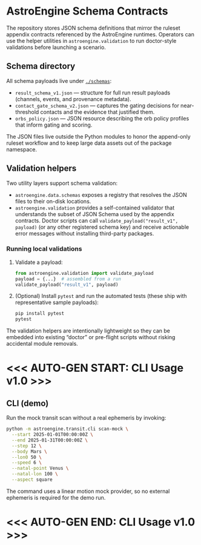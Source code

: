 # AstroEngine Schema Contracts

The repository stores JSON schema definitions that mirror the
ruleset appendix contracts referenced by the AstroEngine
runtimes.  Operators can use the helper utilities in
`astroengine.validation` to run doctor-style validations before
launching a scenario.

## Schema directory

All schema payloads live under [`./schemas`](./schemas):

- `result_schema_v1.json` — structure for full run result
  payloads (channels, events, and provenance metadata).
- `contact_gate_schema_v2.json` — captures the gating decisions
  for near-threshold contacts and the evidence that justified
  them.
- `orbs_policy.json` — JSON resource describing the orb policy
  profiles that inform gating and scoring.

The JSON files live outside the Python modules to honor the
append-only ruleset workflow and to keep large data assets out
of the package namespace.

## Validation helpers

Two utility layers support schema validation:

- `astroengine.data.schemas` exposes a registry that resolves the
  JSON files to their on-disk locations.
- `astroengine.validation` provides a self-contained validator that
  understands the subset of JSON Schema used by the appendix contracts.
  Doctor scripts can call `validate_payload("result_v1", payload)` (or any
  other registered schema key) and receive actionable error messages without
  installing third-party packages.

### Running local validations

1. Validate a payload:

   ```python
   from astroengine.validation import validate_payload
   payload = {...}  # assembled from a run
   validate_payload("result_v1", payload)
   ```

2. (Optional) Install `pytest` and run the automated tests (these ship with
   representative sample payloads):

   ```bash
   pip install pytest
   pytest
   ```

The validation helpers are intentionally lightweight so they can
be embedded into existing “doctor” or pre-flight scripts without
risking accidental module removals.

# <<< AUTO-GEN START: CLI Usage v1.0 >>>
## CLI (demo)

Run the mock transit scan without a real ephemeris by invoking:

```bash
python -m astroengine.transit.cli scan-mock \
  --start 2025-01-01T00:00:00Z \
  --end 2025-01-31T00:00:00Z \
  --step 12 \
  --body Mars \
  --lon0 50 \
  --speed 6 \
  --natal-point Venus \
  --natal-lon 100 \
  --aspect square
```

The command uses a linear motion mock provider, so no external ephemeris is required for the demo run.
# <<< AUTO-GEN END: CLI Usage v1.0 >>>
